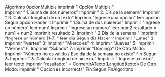 Algoritmo OpcionMultiple
	imprimir " Opción Multiple "  
	Imprimir " 1. Suma de dos números"
	Imprimir " 2. Día de la semana"
	Imprimir " 3. Calcular longitud de un texto"
	Imprimir "Ingrese una opción"
	leer opcion 
	Segun opcion Hacer
		1:
			Imprimir " 1.Suma de dos números"
			Imprimir "Ingrese un número"
			leer num1 
			Imprimir "Ingrese un número"
			leer num2 
			resultado = num1 + num2
			Imprimir resultado 
		2:
			Imprimir " 2.Día de la semana "
			imprimir "Ingrese un número (1-7) "
			leer dia
			Segun dia Hacer
		        1:
					Imprimir "Lunes"
				2:
					Imprimir "Martes"
				3:
					Imprimir "Miercoles"
				4: 
					Imprimir "Jueves"
				5: 
					Imprimir "Viernes"
				6: 
					Imprimir "Sabado" 
				7: 
					imprimir "Domingo"
				De Otro Modo:
					Imprimir "Número no es valido / Ese día de la semana no existe"
			Fin Segun
		3:
			Imprimir " 3. Calcular longitud de un texto" 
			Imprimir " Ingrese un texto"
			leer texto
			imprimir "resultado:" = ConvertirATexto(Longitud(texto))
		De Otro Modo:
			imprimir " Opcion es incorrecta"
	Fin Segun
FinAlgoritmo

